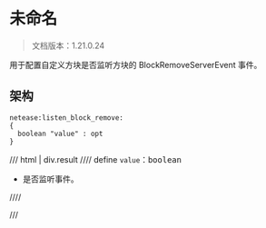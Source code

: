 # 未命名

> 文档版本：1.21.0.24

用于配置自定义方块是否监听方块的 BlockRemoveServerEvent 事件。

## 架构

```mcschema
netease:listen_block_remove:
{
  boolean "value" : opt
}

```

/// html | div.result
//// define
`value`：<samp>boolean</samp>

- 是否监听事件。


////


///

